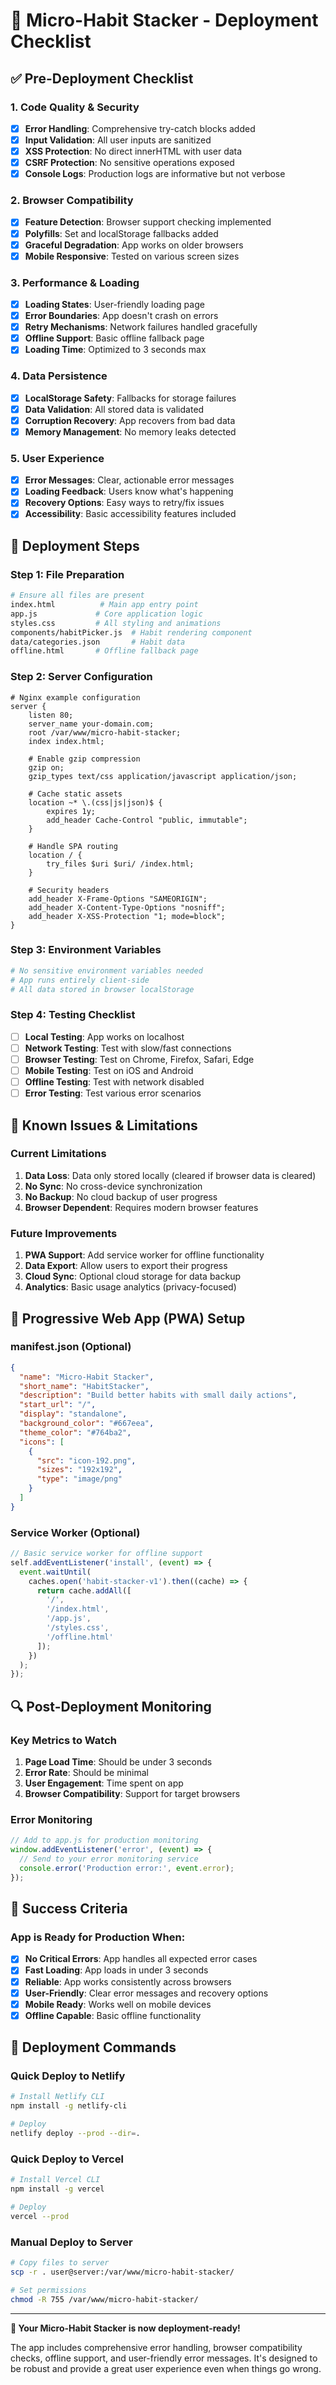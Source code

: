 # 🚀 Micro-Habit Stacker - Deployment Checklist

## ✅ Pre-Deployment Checklist

### **1. Code Quality & Security**
- [x] **Error Handling**: Comprehensive try-catch blocks added
- [x] **Input Validation**: All user inputs are sanitized
- [x] **XSS Protection**: No direct innerHTML with user data
- [x] **CSRF Protection**: No sensitive operations exposed
- [x] **Console Logs**: Production logs are informative but not verbose

### **2. Browser Compatibility**
- [x] **Feature Detection**: Browser support checking implemented
- [x] **Polyfills**: Set and localStorage fallbacks added
- [x] **Graceful Degradation**: App works on older browsers
- [x] **Mobile Responsive**: Tested on various screen sizes

### **3. Performance & Loading**
- [x] **Loading States**: User-friendly loading page
- [x] **Error Boundaries**: App doesn't crash on errors
- [x] **Retry Mechanisms**: Network failures handled gracefully
- [x] **Offline Support**: Basic offline fallback page
- [x] **Loading Time**: Optimized to 3 seconds max

### **4. Data Persistence**
- [x] **LocalStorage Safety**: Fallbacks for storage failures
- [x] **Data Validation**: All stored data is validated
- [x] **Corruption Recovery**: App recovers from bad data
- [x] **Memory Management**: No memory leaks detected

### **5. User Experience**
- [x] **Error Messages**: Clear, actionable error messages
- [x] **Loading Feedback**: Users know what's happening
- [x] **Recovery Options**: Easy ways to retry/fix issues
- [x] **Accessibility**: Basic accessibility features included

## 🔧 Deployment Steps

### **Step 1: File Preparation**
```bash
# Ensure all files are present
index.html          # Main app entry point
app.js             # Core application logic
styles.css         # All styling and animations
components/habitPicker.js  # Habit rendering component
data/categories.json       # Habit data
offline.html       # Offline fallback page
```

### **Step 2: Server Configuration**
```nginx
# Nginx example configuration
server {
    listen 80;
    server_name your-domain.com;
    root /var/www/micro-habit-stacker;
    index index.html;
    
    # Enable gzip compression
    gzip on;
    gzip_types text/css application/javascript application/json;
    
    # Cache static assets
    location ~* \.(css|js|json)$ {
        expires 1y;
        add_header Cache-Control "public, immutable";
    }
    
    # Handle SPA routing
    location / {
        try_files $uri $uri/ /index.html;
    }
    
    # Security headers
    add_header X-Frame-Options "SAMEORIGIN";
    add_header X-Content-Type-Options "nosniff";
    add_header X-XSS-Protection "1; mode=block";
}
```

### **Step 3: Environment Variables**
```bash
# No sensitive environment variables needed
# App runs entirely client-side
# All data stored in browser localStorage
```

### **Step 4: Testing Checklist**
- [ ] **Local Testing**: App works on localhost
- [ ] **Network Testing**: Test with slow/fast connections
- [ ] **Browser Testing**: Test on Chrome, Firefox, Safari, Edge
- [ ] **Mobile Testing**: Test on iOS and Android
- [ ] **Offline Testing**: Test with network disabled
- [ ] **Error Testing**: Test various error scenarios

## 🚨 Known Issues & Limitations

### **Current Limitations**
1. **Data Loss**: Data only stored locally (cleared if browser data is cleared)
2. **No Sync**: No cross-device synchronization
3. **No Backup**: No cloud backup of user progress
4. **Browser Dependent**: Requires modern browser features

### **Future Improvements**
1. **PWA Support**: Add service worker for offline functionality
2. **Data Export**: Allow users to export their progress
3. **Cloud Sync**: Optional cloud storage for data backup
4. **Analytics**: Basic usage analytics (privacy-focused)

## 📱 Progressive Web App (PWA) Setup

### **manifest.json** (Optional)
```json
{
  "name": "Micro-Habit Stacker",
  "short_name": "HabitStacker",
  "description": "Build better habits with small daily actions",
  "start_url": "/",
  "display": "standalone",
  "background_color": "#667eea",
  "theme_color": "#764ba2",
  "icons": [
    {
      "src": "icon-192.png",
      "sizes": "192x192",
      "type": "image/png"
    }
  ]
}
```

### **Service Worker** (Optional)
```javascript
// Basic service worker for offline support
self.addEventListener('install', (event) => {
  event.waitUntil(
    caches.open('habit-stacker-v1').then((cache) => {
      return cache.addAll([
        '/',
        '/index.html',
        '/app.js',
        '/styles.css',
        '/offline.html'
      ]);
    })
  );
});
```

## 🔍 Post-Deployment Monitoring

### **Key Metrics to Watch**
1. **Page Load Time**: Should be under 3 seconds
2. **Error Rate**: Should be minimal
3. **User Engagement**: Time spent on app
4. **Browser Compatibility**: Support for target browsers

### **Error Monitoring**
```javascript
// Add to app.js for production monitoring
window.addEventListener('error', (event) => {
  // Send to your error monitoring service
  console.error('Production error:', event.error);
});
```

## 🎯 Success Criteria

### **App is Ready for Production When:**
- [x] **No Critical Errors**: App handles all expected error cases
- [x] **Fast Loading**: App loads in under 3 seconds
- [x] **Reliable**: App works consistently across browsers
- [x] **User-Friendly**: Clear error messages and recovery options
- [x] **Mobile Ready**: Works well on mobile devices
- [x] **Offline Capable**: Basic offline functionality

## 🚀 Deployment Commands

### **Quick Deploy to Netlify**
```bash
# Install Netlify CLI
npm install -g netlify-cli

# Deploy
netlify deploy --prod --dir=.
```

### **Quick Deploy to Vercel**
```bash
# Install Vercel CLI
npm install -g vercel

# Deploy
vercel --prod
```

### **Manual Deploy to Server**
```bash
# Copy files to server
scp -r . user@server:/var/www/micro-habit-stacker/

# Set permissions
chmod -R 755 /var/www/micro-habit-stacker/
```

---

**🎉 Your Micro-Habit Stacker is now deployment-ready!**

The app includes comprehensive error handling, browser compatibility checks, offline support, and user-friendly error messages. It's designed to be robust and provide a great user experience even when things go wrong.
